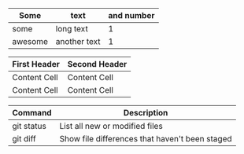 | Some | text | and number
| ---- | -------- | ----
| some | long text | 1
| awesome | another text | 1


| First Header  | Second Header |
| ------------- | ------------- |
| Content Cell  | Content Cell  |
| Content Cell  | Content Cell  |

| Command | Description |
| --- | --- |
| git status | List all new or modified files |
| git diff | Show file differences that haven't been staged |
